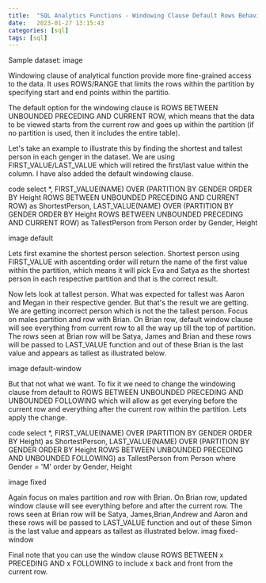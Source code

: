 ```yaml
---
title:  "SQL Analytics Functions - Windowing Clause Default Rows Behaviour (with FIRST_VALUE, LAST_VALUE example)"
date:   2023-01-27 13:15:43
categories: [sql]
tags: [sql]	
---
```

Sample dataset:
image

Windowing clause of analytical function provide more fine-grained access to the data. It uses ROWS/RANGE that limits the rows within the partition by specifying start and end points within the partitio.

The default option for the windowing clause is ROWS BETWEEN UNBOUNDED PRECEDING AND CURRENT ROW, which means that the data to be viewed starts from the current row and goes up within the partition (if no partition is used, then it includes the entire table).

Let's take an example to illustrate this by finding the shortest and tallest person in each genger in the dataset. We are using FIRST_VALUE/LAST_VALUE which will retired the first/last value within the column. I have also added the default windowing clause.

code
select *,
FIRST_VALUE(NAME) OVER (PARTITION BY GENDER ORDER BY Height ROWS BETWEEN UNBOUNDED PRECEDING AND CURRENT ROW) as ShortestPerson,
LAST_VALUE(NAME) OVER (PARTITION BY GENDER ORDER BY Height ROWS BETWEEN UNBOUNDED PRECEDING AND CURRENT ROW) as TallestPerson
from Person
order by Gender, Height


image
default

Lets first examine the shortest person selection. Shortest person using FIRST_VALUE with ascentding order will return the name of the first value within the partition, which means it will pick Eva and Satya as the shortest person in each respective partition and that is the correct result.

Now lets look at tallest person. What was expected for tallest was Aaron and Megan in their respective gender. But that's the result we are getting. We are getting  incorrect person which is not the the tallest person. 
Focus on males partition and row with Brian. On Brian row, default window clause will see everything from current row to all the way up till the top of partition. The rows seen at Brian row will be Satya, James and Brian and these rows will be passed to LAST_VALUE function and out of  these Brian is the last value and appears as tallest as illustrated below. 

image
default-window

But that not what we want. To fix it we need to change the windowing clause from default to ROWS BETWEEN UNBOUNDED PRECEDING AND UNBOUNDED FOLLOWING which will allow as get everying before the current row and everything after the current row within the partition. Lets apply the change.

code
select *,
FIRST_VALUE(NAME) OVER (PARTITION BY GENDER ORDER BY Height) as ShortestPerson,
LAST_VALUE(NAME) OVER (PARTITION BY GENDER ORDER BY Height ROWS BETWEEN UNBOUNDED PRECEDING AND UNBOUNDED FOLLOWING) as TallestPerson
from Person
where Gender = 'M'
order by Gender, Height

image
fixed



Again focus on males partition and row with Brian. On Brian row, updated window clause will see everything before and after the current row. The rows seen at Brian row will be Satya, James,Brian,Andrew and Aaron and these rows will be passed to LAST_VALUE function and out of these Simon is the last value and appears as tallest as illustrated below. 
imag
fixed-window

Final note that you can use the window clause ROWS BETWEEN x PRECEDING AND x FOLLOWING to include x back and front from the current row.
